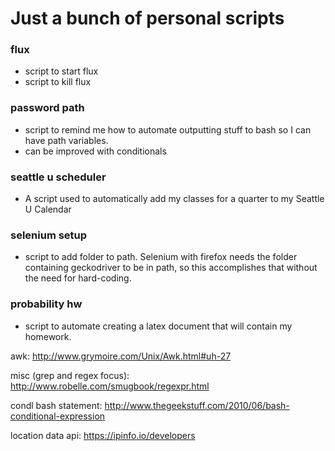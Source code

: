 # Just a bunch of personal scripts  

### flux
* script to start flux
* script to kill flux

### password path  
* script to remind me how to automate outputting stuff to bash so I can have path variables.
* can be improved with conditionals

### seattle u scheduler
* A script used to automatically add my classes for a quarter to my Seattle U Calendar

### selenium setup
* script to add folder to path. Selenium with firefox needs the folder containing geckodriver to be in path, so this accomplishes that without the need for hard-coding.

### probability hw
* script to automate creating a latex document that will contain my homework.

awk: http://www.grymoire.com/Unix/Awk.html#uh-27

misc (grep and regex focus): http://www.robelle.com/smugbook/regexpr.html

condl bash statement: http://www.thegeekstuff.com/2010/06/bash-conditional-expression

location data api: https://ipinfo.io/developers
